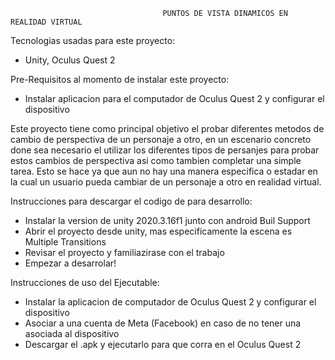                                       PUNTOS DE VISTA DINAMICOS EN REALIDAD VIRTUAL                              



Tecnologias usadas para este proyecto: 
  - Unity, Oculus Quest 2
  
  
Pre-Requisitos al momento de instalar este proyecto:
  - Instalar aplicacion para el computador de Oculus Quest 2 y configurar el dispositivo




Este proyecto tiene como principal objetivo el probar diferentes metodos de cambio de perspectiva de un personaje a otro, en un escenario concreto done sea necesario el utilizar los diferentes tipos de persanjes para probar estos cambios de perspectiva asi como tambien completar una simple tarea. Esto se hace ya que aun no hay una manera especifica o estadar en la cual un usuario pueda cambiar de un personaje a otro en realidad virtual.


Instrucciones para descargar el codigo de para desarrollo:
  - Instalar la version de unity 2020.3.16f1 junto con android Buil Support
  - Abrir el proyecto desde unity, mas especificamente la escena es Multiple Transitions
  - Revisar el proyecto y familiazirase con el trabajo 
  - Empezar a desarrolar!

Instrucciones de uso  del Ejecutable:
 - Instalar la aplicacion de computador de Oculus Quest 2 y configurar el dispositivo
 - Asociar a una cuenta de Meta (Facebook) en caso de no tener una asociada al dispositivo 
 - Descargar el .apk y ejecutarlo para que corra en el Oculus Quest 2 



